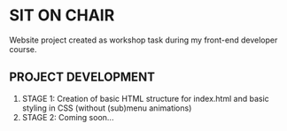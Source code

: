 # SIT ON CHAIR
Website project created as workshop task during my front-end developer course.

## PROJECT DEVELOPMENT
1. STAGE 1: Creation of basic HTML structure for index.html and basic styling in CSS (without (sub)menu animations)
2. STAGE 2: Coming soon...
